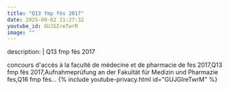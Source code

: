```yaml
---
title: "Q13 fmp fès 2017"
date: 2025-09-02 21:27:32 
youtube_id: GUJGIreTwrM
image: ""
---
```

description: |
  Q13 fmp fès 2017
  
  
  concours d'accès à la faculté de médecine et de pharmacie de fes 2017,Q13 fmp fès 2017,Aufnahmeprüfung an der Fakultät für Medizin und Pharmazie fes,Q16 fmp fès...
{% include youtube-privacy.html id="GUJGIreTwrM" %}
